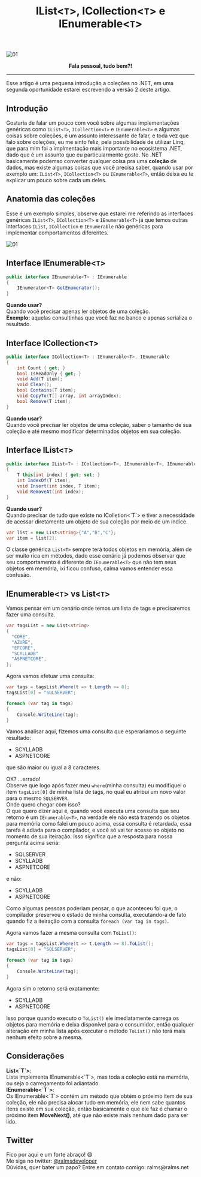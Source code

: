 ﻿---
title: "IList<`T`>, ICollection<`T`> e IEnumerable<`T`>"
comments: true
excerpt_separator: "Ler mais"
toc: true
toc_label: "Tópicos"
categories:
  - Collections
  - Linq
  - NETCore
---

![01]({{site.url}}{{site.baseurl}}/assets/images/IEnumarableList.png)

<center><strong>Fala pessoal, tudo bem?!</strong></center>
<hr /> 
<div class="notice--warning">
Esse artigo é uma pequena introdução a coleções no .NET, em uma segunda oportunidade estarei escrevendo a versão 2 deste artigo.
</div> 

## Introdução
 
Gostaria de falar um pouco com você sobre algumas implementações genéricas como `IList<T>`, `ICollection<T>` e `IEnumerable<T>` e algumas coisas sobre coleções, 
é um assunto interessante de falar, e toda vez que falo sobre coleções, eu me sinto feliz, pela possibilidade de utilizar Linq, que para mim foi a implmentação mais importante no ecosistema .NET, dado que é um assunto que eu particularmente gosto.
No .NET basicamente podemso converter qualquer coisa pra uma <b>coleção</b> de dados, mas existe algumas coisas que você precisa saber, quando usar por exemplo um:
`IList<T>`, `ICollection<T>` ou `IEnumerable<T>`, então deixa eu te explicar um pouco sobre cada um deles.
 
## Anatomia das coleções
Esse é um exemplo simples, observe que estarei me referindo as interfaces genéricas `IList<T>`, `ICollection<T>` e `IEnumerable<T>` já que temos outras interfaces `IList`, `ICollection` e `IEnumerable` não genéricas para implementar comportamentos diferentes.

![01]({{site.url}}{{site.baseurl}}/assets/images/anatomiacolecao.png)

## Interface IEnumerable<`T`>
```csharp
public interface IEnumerable<T> : IEnumerable
{
    IEnumerator<T> GetEnumerator();
}
```
<div class="notice--warning">
<strong>
 Quando usar?<br />
</strong>
Quando você precisar apenas ler objetos de uma coleção.<br>
<b>Exemplo:</b> aquelas consultinhas que você faz no banco e apenas serializa o resultado.
</div> 

## Interface ICollection<`T`>
```csharp
public interface ICollection<T> : IEnumerable<T>, IEnumerable
{
    int Count { get; }
    bool IsReadOnly { get; }
    void Add(T item);
    void Clear();
    bool Contains(T item);
    void CopyTo(T[] array, int arrayIndex);
    bool Remove(T item);
}
```
<div class="notice--warning">
<strong>
 Quando usar?<br />
</strong>
Quando você precisar ler objetos de uma coleção, saber o tamanho de sua coleção e até mesmo modificar determinados objetos em sua coleção.
</div> 

## Interface IList<`T`>
```csharp
public interface IList<T> : ICollection<T>, IEnumerable<T>, IEnumerable
{
    T this[int index] { get; set; }
    int IndexOf(T item);
    void Insert(int index, T item);
    void RemoveAt(int index);
}
```

<div class="notice--warning">
<strong>
 Quando usar?<br />
</strong>
Quando precisar de tudo que existe no IColletion<`T`> e tiver a necessidade de acessar diretamente um objeto de sua coleção por meio de um índice.<br />
</div> 

```csharp
var list = new List<string>{"A","B","C"};
var item = list[2];
``` 
O classe genérica `List<T>` sempre terá todos objetos em memória, além de ser muito rica em métodos, dado esse cenário já podemos observar que seu comportamento é diferente do `IEnumerable<T>` que não tem seus objetos em memória, ixi ficou confuso, calma vamos entender essa confusão.
## IEnumerable<`T`> vs List<`T`>  
Vamos pensar em um cenário onde temos um lista de tags e precisaremos fazer uma consulta.
```csharp
var tagsList = new List<string>
{
  "CORE",
  "AZURE",
  "EFCORE",
  "SCYLLADB"
  "ASPNETCORE",
};
``` 
Agora vamos efetuar uma consulta:
```csharp
var tags = tagsList.Where(t => t.Length >= 8);
tagsList[0] = "SQLSERVER";

foreach (var tag in tags)
{
    Console.WriteLine(tag);
}
``` 
Vamos analisar aqui, fizemos uma consulta que esperariamos o seguinte resultado:
 - SCYLLADB
 - ASPNETCORE

que são maior ou igual a 8 caracteres.

OK? ...errado!<br>
Observe que logo após fazer meu `where`(minha consulta) eu modifiquei o item `tagsList[0]` de
minha lista de tags, no qual eu atribui um novo valor para o mesmo `SQLSERVER`.<br />
Onde quero chegar com isso?<br>
O que quero dizer aqui é, quando você executa uma consulta que seu retorno é um `IEnumerable<T>`, na verdade ele não está trazendo os objetos para memória 
como falei um pouco acima, essa consulta é retardada, essa tarefa é adiada para o compilador, e você só vai ter acesso ao objeto no momento de sua iteiração.
Isso significa que a resposta para nossa pergunta acima seria:
 - SQLSERVER
 - SCYLLADB
 - ASPNETCORE

e não:
 - SCYLLADB
 - ASPNETCORE

Como algumas pessoas poderiam pensar, o que aconteceu foi que, o compilador preservou o estado de minha consulta, executando-a de fato quando fiz a iteiração com a consulta `foreach (var tag in tags)`.
<br>

Agora vamos fazer a mesma consulta com `ToList()`:
```csharp
var tags = tagsList.Where(t => t.Length >= 8).ToList();
tagsList[0] = "SQLSERVER";

foreach (var tag in tags)
{
    Console.WriteLine(tag);
}
``` 

Agora sim o retorno será exatamente:
 - SCYLLADB
 - ASPNETCORE

Isso porque quando executo o `ToList()` ele imediatamente carrega os objetos para memória 
e deixa disponível para o consumidor, então qualquer alteração em minha lista após executar o método `ToList()` não terá mais nenhum efeito sobre a mesma.
## Considerações
<div class="notice--success">
 <b>List<`T`></b>:<br />
 Lista implementa IEnumerable<`T`>, mas toda a coleção está na memória, ou seja o carregamento foi adiantado.
</div> 

<div class="notice--success">
 <b>IEnumerable<`T`></b>:<br />
 Os IEnumerable<`T`> contém um método que obtém o próximo item de sua coleção, ele não precisa alocar tudo em memória, ele nem sabe quantos itens existe em sua coleção, então basicamente
 o que ele faz é chamar o próximo item <b>MoveNext()</b>, até que não existe mais nenhum dado para ser lido. 
</div> 

## Twitter
<div class="notice--info">
 Fico por aqui e um forte abraço! 😄 <br />
 Me siga no twitter: <a alt="" href="https://twitter.com/RalmsDeveloper">@ralmsdeveloper</a><br />
 Dúvidas, quer bater um papo? Entre em contato comigo: ralms@ralms.net
</div> 

<br>
